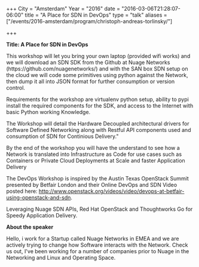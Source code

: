 +++
City = "Amsterdam"
Year = "2016"
date = "2016-03-06T21:28:07-06:00"
title = "A Place for SDN in DevOps"
type = "talk"
aliases = ["/events/2016-amsterdam/program/christoph-andreas-torlinsky/"]

+++

<div class="col-12">
<p><strong>Title: A Place for SDN in DevOps</strong></p>

<p>
This workshop will let you bring your own laptop (provided wifi works) and we will download an SDN SDK from the Github at Nuage Networks (https://github.com/nuagenetworks/) and with the SAN box SDN setup on the cloud we will code some primitives using python against the Network, then dump it all into JSON format for further consumption or version control.
</p>

<p>
Requirements for the workshop are virtualenv python setup, ability to pypi install the required components for the SDK, and access to the Internet with basic Python working Knowledge.
</p>

<p>
The Workshop will detail the Hardware Decoupled architectural drivers for Software Defined Networking along with Restful API components used and consumption of SDN for Continious Delivery."
</p>

<p>
By the end of the workshop you will have the understand to see how a Network is translated into Infrastructure as Code for use cases such as Containers or Private Cloud Deployments at Scale and faster Application Delivery
</p>

<p>
The DevOps Workshop is inspired by the Austin Texas OpenStack Summit presented by Betfair London and their
Online DevOps and SDN Video posted here: <a href="http://www.openstack.org/videos/video/devops-at-betfair-using-openstack-and-sdn">http://www.openstack.org/videos/video/devops-at-betfair-using-openstack-and-sdn</a>.
</p>

<p>Leveraging Nuage SDN APIs, Red Hat OpenStack and Thoughtworks Go for Speedy Application Delivery.</p>

<p><strong>About the speaker</strong></p>
<p>Hello, i work for a Startup called Nuage Networks in EMEA and we are actively trying to change how Software interacts with the Network. Check us out, I've been working for a number of companies prior to Nuage in the Networking and Linux and Operating Space.</p>

</div>
